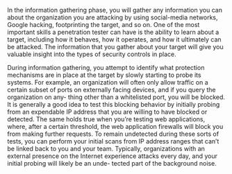 In the information gathering phase, you will gather any information you can about the organization you are attacking by using social-media networks, Google hacking, footprinting the target, and so on. One of the most important skills a penetration tester can have is the ability to learn about a target, including how it behaves, how it operates, and how it ultimately can be attacked. The information that you gather about your target will give you valuable insight into the types of security controls in place.

During information gathering, you attempt to identify what protection mechanisms are in place at the target by slowly starting to probe its systems. For example, an organization will often only allow traffic on a certain subset of ports on externally facing devices, and if you query the organization on any- thing other than a whitelisted port, you will be blocked. It is generally a good idea to test this blocking behavior by initially probing from an expendable IP address that you are willing to have blocked or detected. The same holds true when you’re testing web applications, where, after a certain threshold, the web application firewalls will block you from making further requests. To remain undetected during these sorts of tests, you can perform your initial scans from IP address ranges that can’t be linked back to you and your team. Typically, organizations with an external presence on the Internet experience attacks every day, and your initial probing will likely be an unde- tected part of the background noise.
